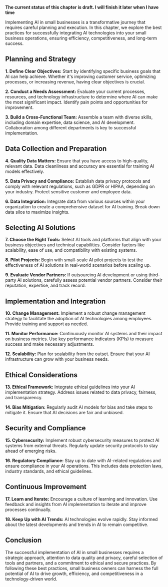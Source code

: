 **The current status of this chapter is draft. I will finish it later when I have time**

Implementing AI in small businesses is a transformative journey that requires careful planning and execution. In this chapter, we explore the best practices for successfully integrating AI technologies into your small business operations, ensuring efficiency, competitiveness, and long-term success.

**Planning and Strategy**
-------------------------

**1. Define Clear Objectives:** Start by identifying specific business goals that AI can help achieve. Whether it's improving customer service, optimizing processes, or increasing revenue, having clear objectives is crucial.

**2. Conduct a Needs Assessment:** Evaluate your current processes, resources, and technology infrastructure to determine where AI can make the most significant impact. Identify pain points and opportunities for improvement.

**3. Build a Cross-Functional Team:** Assemble a team with diverse skills, including domain expertise, data science, and AI development. Collaboration among different departments is key to successful implementation.

**Data Collection and Preparation**
-----------------------------------

**4. Quality Data Matters:** Ensure that you have access to high-quality, relevant data. Data cleanliness and accuracy are essential for training AI models effectively.

**5. Data Privacy and Compliance:** Establish data privacy protocols and comply with relevant regulations, such as GDPR or HIPAA, depending on your industry. Protect sensitive customer and employee data.

**6. Data Integration:** Integrate data from various sources within your organization to create a comprehensive dataset for AI training. Break down data silos to maximize insights.

**Selecting AI Solutions**
--------------------------

**7. Choose the Right Tools:** Select AI tools and platforms that align with your business objectives and technical capabilities. Consider factors like scalability, ease of use, and compatibility with existing systems.

**8. Pilot Projects:** Begin with small-scale AI pilot projects to test the effectiveness of AI solutions in real-world scenarios before scaling up.

**9. Evaluate Vendor Partners:** If outsourcing AI development or using third-party AI solutions, carefully assess potential vendor partners. Consider their reputation, expertise, and track record.

**Implementation and Integration**
----------------------------------

**10. Change Management:** Implement a robust change management strategy to facilitate the adoption of AI technologies among employees. Provide training and support as needed.

**11. Monitor Performance:** Continuously monitor AI systems and their impact on business metrics. Use key performance indicators (KPIs) to measure success and make necessary adjustments.

**12. Scalability:** Plan for scalability from the outset. Ensure that your AI infrastructure can grow with your business needs.

**Ethical Considerations**
--------------------------

**13. Ethical Framework:** Integrate ethical guidelines into your AI implementation strategy. Address issues related to data privacy, fairness, and transparency.

**14. Bias Mitigation:** Regularly audit AI models for bias and take steps to mitigate it. Ensure that AI decisions are fair and unbiased.

**Security and Compliance**
---------------------------

**15. Cybersecurity:** Implement robust cybersecurity measures to protect AI systems from external threats. Regularly update security protocols to stay ahead of emerging risks.

**16. Regulatory Compliance:** Stay up to date with AI-related regulations and ensure compliance in your AI operations. This includes data protection laws, industry standards, and ethical guidelines.

**Continuous Improvement**
--------------------------

**17. Learn and Iterate:** Encourage a culture of learning and innovation. Use feedback and insights from AI implementation to iterate and improve processes continually.

**18. Keep Up with AI Trends:** AI technologies evolve rapidly. Stay informed about the latest developments and trends in AI to remain competitive.

**Conclusion**
--------------

The successful implementation of AI in small businesses requires a strategic approach, attention to data quality and privacy, careful selection of tools and partners, and a commitment to ethical and secure practices. By following these best practices, small business owners can harness the full potential of AI to drive growth, efficiency, and competitiveness in a technology-driven world.
